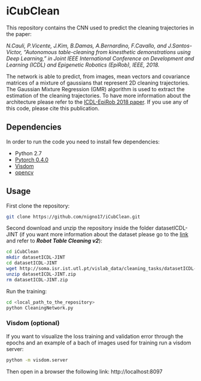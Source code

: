 # iCubClean

This repository contains the CNN used to predict the cleaning trajectories in the paper:

_N.Cauli, P.Vicente, J.Kim, B.Damas, A.Bernardino, F.Cavallo, and J.Santos-Victor, “Autonomous table-cleaning from kinesthetic demonstrations using Deep Learning,” in Joint IEEE International Conference on Development and Learning (ICDL) and Epigenetic Robotics (EpiRob), IEEE, 2018._

The network is able to predict, from images, mean vectors and covariance matrices of a mixture of gaussians that represent 2D cleaning trajectories. The Gaussian Mixture Regression (GMR) algorithm is used to extract the estimation of the cleaning trajectories. To have more information about the architecture please refer to the [ICDL-EpiRob 2018 paper](http://vislab.isr.ist.utl.pt/wp-content/uploads/2018/07/ncauli_icdl2018.pdf). If you use any of this code, please cite this publication.

## Dependencies

In order to run the code you need to install few dependencies:

* Python 2.7
* [Pytorch 0.4.0](https://pytorch.org/)
* [Visdom](https://github.com/facebookresearch/visdom)
* [opencv](https://opencv.org/)

## Usage

First clone the repository:

```bash
git clone https://github.com/nigno17/iCubClean.git
```

Second download and unzip the repository inside the folder datasetICDL-JINT (if you want more information about the dataset please go to the [link](http://vislab.isr.ist.utl.pt/datasets/) and refer to  ___Robot Table Cleaning v2___):

```bash
cd iCubClean
mkdir datasetICDL-JINT
cd datasetICDL-JINT
wget http://soma.isr.ist.utl.pt/vislab_data/cleaning_tasks/datasetICDL-JINT.zip
unzip datasetICDL-JINT.zip
rm datasetICDL-JINT.zip
```
Run the training:

```bash
cd <local_path_to_the_repository>
python CleaningNetwork.py
```

### Visdom (optional)

If you want to visualize the loss training and validation error through the epochs and an example of a bach of images used for training run a visdom server:

```bash
python -m visdom.server
```
Then open in a browser the following link: http://localhost:8097
